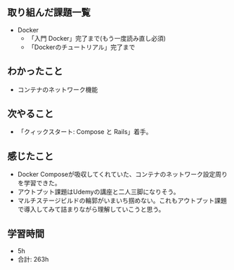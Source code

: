 ## 取り組んだ課題一覧

- Docker
  - 「入門 Docker」完了まで(もう一度読み直し必須)
  - 「Dockerのチュートリアル」完了まで

## わかったこと

- コンテナのネットワーク機能

## 次やること

- 「クィックスタート: Compose と Rails」着手。

## 感じたこと

- Docker Composeが吸収してくれていた、コンテナのネットワーク設定周りを学習できた。
- アウトプット課題はUdemyの講座と二人三脚になりそう。
- マルチステージビルドの輪郭がいまいち掴めない。これもアウトプット課題で導入してみて詰まりながら理解していこうと思う。

## 学習時間

- 5h
- 合計: 263h